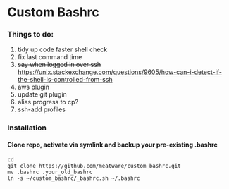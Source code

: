 # Custom Bashrc


### Things to do:
1. tidy up code faster shell check
2. fix last command time
3. ~~say when logged in over ssh~~
https://unix.stackexchange.com/questions/9605/how-can-i-detect-if-the-shell-is-controlled-from-ssh
4. aws plugin 
5. update git plugin
6. alias progress to cp?
7. ssh-add profiles

### Installation

#### Clone repo, activate via symlink and backup your pre-existing .bashrc
```
cd
git clone https://github.com/meatware/custom_bashrc.git
mv .bashrc .your_old_bashrc
ln -s ~/custom_bashrc/_bashrc.sh ~/.bashrc
```

